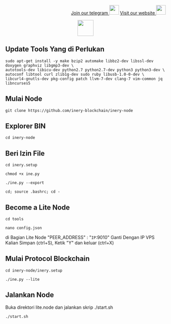 <p style="font-size:14px" align="right">
<a href="https://t.me/bangpateng_group" target="_blank">Join our telegram <img src="https://user-images.githubusercontent.com/50621007/183283867-56b4d69f-bc6e-4939-b00a-72aa019d1aea.png" width="30"/></a>
<a href="https://bangpateng.com/" target="_blank">Visit our website <img src="https://user-images.githubusercontent.com/38981255/184068977-2d456b1a-9b50-4b75-a0a7-4909a7c78991.png" width="30"/></a>
</p>

<p align="center">
  <img height="50" height="auto" src="https://user-images.githubusercontent.com/38981255/184088981-3f7376ae-7039-4915-98f5-16c3637ccea3.PNG">
</p>

## Update Tools Yang di Perlukan
```
sudo apt-get install -y make bzip2 automake libbz2-dev libssl-dev doxygen graphviz libgmp3-dev \
autotools-dev libicu-dev python2.7 python2.7-dev python3 python3-dev \
autoconf libtool curl zlib1g-dev sudo ruby libusb-1.0-0-dev \
libcurl4-gnutls-dev pkg-config patch llvm-7-dev clang-7 vim-common jq libncurses5
```
## Mulai Node
```
git clone https://github.com/inery-blockchain/inery-node
```
## Explorer BIN
```
cd inery-node
```
## Beri Izin File
```
cd inery.setup
```
```
chmod +x ine.py
```
```
./ine.py --export
```
```
cd; source .bashrc; cd -
```
## Become a Lite Node
```
cd tools
```
```
nano config.json
```
di Bagian Lite Node "PEER_ADDRESS" : "`IP`:9010" Ganti Dengan IP VPS Kalian
Simpan (ctrl+S), Ketik "Y" dan keluar (ctrl+X)

## Mulai Protocol Blockchain
```
cd inery-node/inery.setup
```
```
./ine.py --lite
```
## Jalankan Node
Buka direktori lite.node dan jalankan skrip ./start.sh
```
./start.sh
```
